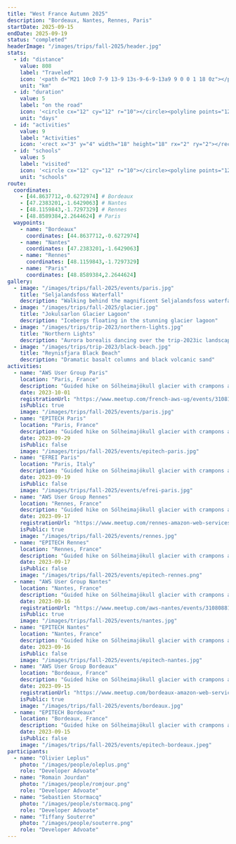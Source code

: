 ```yaml
---
title: "West France Autumn 2025"
description: "Bordeaux, Nantes, Rennes, Paris"
startDate: 2025-09-15
endDate: 2025-09-19
status: "completed"
headerImage: "/images/trips/fall-2025/header.jpg"
stats:
  - id: "distance"
    value: 808
    label: "Traveled"
    icon: '<path d="M21 10c0 7-9 13-9 13s-9-6-9-13a9 9 0 0 1 18 0z"></path><circle cx="12" cy="10" r="3"></circle>'
    unit: "km"
  - id: "duration"
    value: 5
    label: "on the road"
    icon: '<circle cx="12" cy="12" r="10"></circle><polyline points="12,6 12,12 16,14"></polyline>'
    unit: "days"
  - id: "activities"
    value: 9
    label: "Activities"
    icon: '<rect x="3" y="4" width="18" height="18" rx="2" ry="2"></rect><line x1="16" y1="2" x2="16" y2="6"></line><line x1="8" y1="2" x2="8" y2="6"></line><line x1="3" y1="10" x2="21" y2="10"></line>'
  - id: "schools"
    value: 5
    label: "visited"
    icon: '<circle cx="12" cy="12" r="10"></circle><polyline points="12,6 12,12 16,14"></polyline>'
    unit: "schools"
route:
  coordinates:
    - [44.8637712,-0.6272974] # Bordeaux
    - [47.2383201,-1.6429063] # Nantes
    - [48.1159843,-1.7297329] # Rennes
    - [48.8589384,2.2644624] # Paris
  waypoints:
    - name: "Bordeaux"
      coordinates: [44.8637712,-0.6272974]
    - name: "Nantes"
      coordinates: [47.2383201,-1.6429063]
    - name: "Rennes"
      coordinates: [48.1159843,-1.7297329]
    - name: "Paris"
      coordinates: [48.8589384,2.2644624]
gallery:
  - image: "/images/trips/fall-2025/events/paris.jpg"
    title: "Seljalandsfoss Waterfall"
    description: "Walking behind the magnificent Seljalandsfoss waterfall at sunset"
  - image: "/images/trips/fall-2025/glacier.jpg"
    title: "Jokulsarlon Glacier Lagoon"
    description: "Icebergs floating in the stunning glacier lagoon"
  - image: "/images/trips/trip-2023/northern-lights.jpg"
    title: "Northern Lights"
    description: "Aurora borealis dancing over the trip-2023ic landscape"
  - image: "/images/trips/trip-2023/black-beach.jpg"
    title: "Reynisfjara Black Beach"
    description: "Dramatic basalt columns and black volcanic sand"
activities:
  - name: "AWS User Group Paris"
    location: "Paris, France"
    description: "Guided hike on Sólheimajökull glacier with crampons and ice axes"
    date: 2023-10-01
    registrationUrl: "https://www.meetup.com/french-aws-ug/events/310814753/"
    isPublic: true
    image: "/images/trips/fall-2025/events/paris.jpg"
  - name: "EPITECH Paris"
    location: "Paris, France"
    description: "Guided hike on Sólheimajökull glacier with crampons and ice axes"
    date: 2023-09-29
    isPublic: false
    image: "/images/trips/fall-2025/events/epitech-paris.jpg"
  - name: "EFREI Paris"
    location: "Paris, Italy"
    description: "Guided hike on Sólheimajökull glacier with crampons and ice axes"
    date: 2023-09-19
    isPublic: false
    image: "/images/trips/fall-2025/events/efrei-paris.jpg"
  - name: "AWS User Group Rennes"
    location: "Rennes, France"
    description: "Guided hike on Sólheimajökull glacier with crampons and ice axes"
    date: 2023-09-17
    registrationUrl: "https://www.meetup.com/rennes-amazon-web-services-user-group/events/310610530/"
    isPublic: true
    image: "/images/trips/fall-2025/events/rennes.jpg"
  - name: "EPITECH Rennes"
    location: "Rennes, France"
    description: "Guided hike on Sólheimajökull glacier with crampons and ice axes"
    date: 2023-09-17
    isPublic: false
    image: "/images/trips/fall-2025/events/epitech-rennes.png"
  - name: "AWS User Group Nantes"
    location: "Nantes, France"
    description: "Guided hike on Sólheimajökull glacier with crampons and ice axes"
    date: 2023-09-16
    registrationUrl: "https://www.meetup.com/aws-nantes/events/310808817/"
    isPublic: true
    image: "/images/trips/fall-2025/events/nantes.jpg"
  - name: "EPITECH Nantes"
    location: "Nantes, France"
    description: "Guided hike on Sólheimajökull glacier with crampons and ice axes"
    date: 2023-09-16
    isPublic: false
    image: "/images/trips/fall-2025/events/epitech-nantes.jpg"
  - name: "AWS User Group Bordeaux"
    location: "Bordeaux, France"
    description: "Guided hike on Sólheimajökull glacier with crampons and ice axes"
    date: 2023-09-15
    registrationUrl: "https://www.meetup.com/bordeaux-amazon-web-services/events/310813673/"
    isPublic: true
    image: "/images/trips/fall-2025/events/bordeaux.jpg"
  - name: "EPITECH Bordeaux"
    location: "Bordeaux, France"
    description: "Guided hike on Sólheimajökull glacier with crampons and ice axes"
    date: 2023-09-15
    isPublic: false
    image: "/images/trips/fall-2025/events/epitech-bordeaux.jpeg"
participants:
  - name: "Olivier Leplus"
    photo: "/images/people/oleplus.png"
    role: "Developer Advoate"
  - name: "Romain Jourdan"
    photo: "/images/people/romjour.png"
    role: "Developer Advoate"
  - name: "Sebastien Stormacq"
    photo: "/images/people/stormacq.png"
    role: "Developer Advoate"
  - name: "Tiffany Souterre"
    photo: "/images/people/souterre.png"
    role: "Developer Advoate"
---
```

